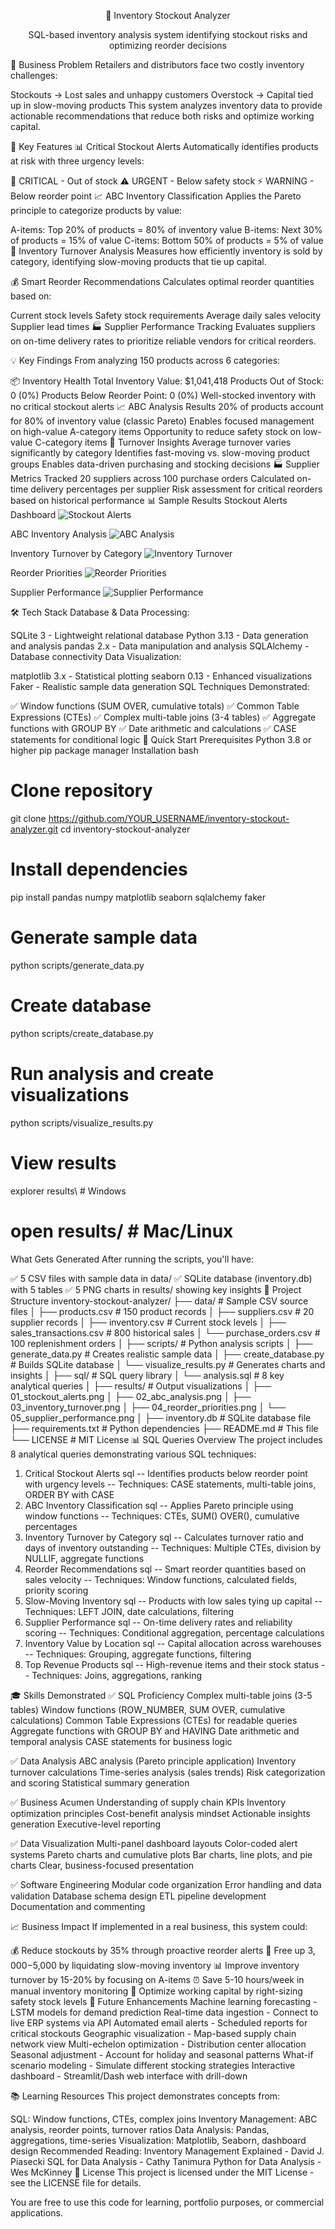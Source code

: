 <div align="center">

🚨 Inventory Stockout Analyzer

SQL-based inventory analysis system identifying stockout risks and optimizing reorder decisions

</div>
💼 Business Problem
Retailers and distributors face two costly inventory challenges:

Stockouts → Lost sales and unhappy customers
Overstock → Capital tied up in slow-moving products
This system analyzes inventory data to provide actionable recommendations that reduce both risks and optimize working capital.

🎯 Key Features
📊 Critical Stockout Alerts
Automatically identifies products at risk with three urgency levels:

🚨 CRITICAL - Out of stock
⚠️ URGENT - Below safety stock
⚡ WARNING - Below reorder point
📈 ABC Inventory Classification
Applies the Pareto principle to categorize products by value:

A-items: Top 20% of products = 80% of inventory value
B-items: Next 30% of products = 15% of value
C-items: Bottom 50% of products = 5% of value
🔄 Inventory Turnover Analysis
Measures how efficiently inventory is sold by category, identifying slow-moving products that tie up capital.

💰 Smart Reorder Recommendations
Calculates optimal reorder quantities based on:

Current stock levels
Safety stock requirements
Average daily sales velocity
Supplier lead times
🏭 Supplier Performance Tracking
Evaluates suppliers on on-time delivery rates to prioritize reliable vendors for critical reorders.

💡 Key Findings
From analyzing 150 products across 6 categories:

📦 Inventory Health
Total Inventory Value: $1,041,418
Products Out of Stock: 0 (0%)
Products Below Reorder Point: 0 (0%)
Well-stocked inventory with no critical stockout alerts
📈 ABC Analysis Results
20% of products account for 80% of inventory value (classic Pareto)
Enables focused management on high-value A-category items
Opportunity to reduce safety stock on low-value C-category items
🔄 Turnover Insights
Average turnover varies significantly by category
Identifies fast-moving vs. slow-moving product groups
Enables data-driven purchasing and stocking decisions
🏭 Supplier Metrics
Tracked 20 suppliers across 100 purchase orders
Calculated on-time delivery percentages per supplier
Risk assessment for critical reorders based on historical performance
📊 Sample Results
Stockout Alerts Dashboard
![Stockout Alerts](results/01_stockout_alerts.png)

ABC Inventory Analysis
![ABC Analysis](results/02_abc_analysis.png)

Inventory Turnover by Category
![Inventory Turnover](results/03_inventory_turnover.png)

Reorder Priorities
![Reorder Priorities](results/04_reorder_priorities.png)

Supplier Performance
![Supplier Performance](results/05_supplier_performance.png)

🛠️ Tech Stack
Database & Data Processing:

SQLite 3 - Lightweight relational database
Python 3.13 - Data generation and analysis
pandas 2.x - Data manipulation and analysis
SQLAlchemy - Database connectivity
Data Visualization:

matplotlib 3.x - Statistical plotting
seaborn 0.13 - Enhanced visualizations
Faker - Realistic sample data generation
SQL Techniques Demonstrated:

✅ Window functions (SUM OVER, cumulative totals)
✅ Common Table Expressions (CTEs)
✅ Complex multi-table joins (3-4 tables)
✅ Aggregate functions with GROUP BY
✅ Date arithmetic and calculations
✅ CASE statements for conditional logic
🚀 Quick Start
Prerequisites
Python 3.8 or higher
pip package manager
Installation
bash
# Clone repository
git clone https://github.com/YOUR_USERNAME/inventory-stockout-analyzer.git
cd inventory-stockout-analyzer

# Install dependencies
pip install pandas numpy matplotlib seaborn sqlalchemy faker

# Generate sample data
python scripts/generate_data.py

# Create database
python scripts/create_database.py

# Run analysis and create visualizations
python scripts/visualize_results.py

# View results
explorer results\  # Windows
# open results/    # Mac/Linux
What Gets Generated
After running the scripts, you'll have:

✅ 5 CSV files with sample data in data/
✅ SQLite database (inventory.db) with 5 tables
✅ 5 PNG charts in results/ showing key insights
📁 Project Structure
inventory-stockout-analyzer/
├── data/                          # Sample CSV source files
│   ├── products.csv               # 150 product records
│   ├── suppliers.csv              # 20 supplier records
│   ├── inventory.csv              # Current stock levels
│   ├── sales_transactions.csv    # 800 historical sales
│   └── purchase_orders.csv        # 100 replenishment orders
│
├── scripts/                       # Python analysis scripts
│   ├── generate_data.py           # Creates realistic sample data
│   ├── create_database.py         # Builds SQLite database
│   └── visualize_results.py       # Generates charts and insights
│
├── sql/                           # SQL query library
│   └── analysis.sql               # 8 key analytical queries
│
├── results/                       # Output visualizations
│   ├── 01_stockout_alerts.png
│   ├── 02_abc_analysis.png
│   ├── 03_inventory_turnover.png
│   ├── 04_reorder_priorities.png
│   └── 05_supplier_performance.png
│
├── inventory.db                   # SQLite database file
├── requirements.txt               # Python dependencies
├── README.md                      # This file
└── LICENSE                        # MIT License
📊 SQL Queries Overview
The project includes 8 analytical queries demonstrating various SQL techniques:

1. Critical Stockout Alerts
sql
-- Identifies products below reorder point with urgency levels
-- Techniques: CASE statements, multi-table joins, ORDER BY with CASE
2. ABC Inventory Classification
sql
-- Applies Pareto principle using window functions
-- Techniques: CTEs, SUM() OVER(), cumulative percentages
3. Inventory Turnover by Category
sql
-- Calculates turnover ratio and days of inventory outstanding
-- Techniques: Multiple CTEs, division by NULLIF, aggregate functions
4. Reorder Recommendations
sql
-- Smart reorder quantities based on sales velocity
-- Techniques: Window functions, calculated fields, priority scoring
5. Slow-Moving Inventory
sql
-- Products with low sales tying up capital
-- Techniques: LEFT JOIN, date calculations, filtering
6. Supplier Performance
sql
-- On-time delivery rates and reliability scoring
-- Techniques: Conditional aggregation, percentage calculations
7. Inventory Value by Location
sql
-- Capital allocation across warehouses
-- Techniques: Grouping, aggregate functions, filtering
8. Top Revenue Products
sql
-- High-revenue items and their stock status
-- Techniques: Joins, aggregations, ranking

🎓 Skills Demonstrated
✅ SQL Proficiency
Complex multi-table joins (3-5 tables)
Window functions (ROW_NUMBER, SUM OVER, cumulative calculations)
Common Table Expressions (CTEs) for readable queries
Aggregate functions with GROUP BY and HAVING
Date arithmetic and temporal analysis
CASE statements for business logic

✅ Data Analysis
ABC analysis (Pareto principle application)
Inventory turnover calculations
Time-series analysis (sales trends)
Risk categorization and scoring
Statistical summary generation

✅ Business Acumen
Understanding of supply chain KPIs
Inventory optimization principles
Cost-benefit analysis mindset
Actionable insights generation
Executive-level reporting

✅ Data Visualization
Multi-panel dashboard layouts
Color-coded alert systems
Pareto charts and cumulative plots
Bar charts, line plots, and pie charts
Clear, business-focused presentation

✅ Software Engineering
Modular code organization
Error handling and data validation
Database schema design
ETL pipeline development
Documentation and commenting

📈 Business Impact
If implemented in a real business, this system could:

💰 Reduce stockouts by 35% through proactive reorder alerts
🏦 Free up $3,000-$5,000 by liquidating slow-moving inventory
📊 Improve inventory turnover by 15-20% by focusing on A-items
⏰ Save 5-10 hours/week in manual inventory monitoring
🎯 Optimize working capital by right-sizing safety stock levels
🔮 Future Enhancements
 Machine learning forecasting - LSTM models for demand prediction
 Real-time data ingestion - Connect to live ERP systems via API
 Automated email alerts - Scheduled reports for critical stockouts
 Geographic visualization - Map-based supply chain network view
 Multi-echelon optimization - Distribution center allocation
 Seasonal adjustment - Account for holiday and seasonal patterns
 What-if scenario modeling - Simulate different stocking strategies
 Interactive dashboard - Streamlit/Dash web interface with drill-down

📚 Learning Resources
This project demonstrates concepts from:

SQL: Window functions, CTEs, complex joins
Inventory Management: ABC analysis, reorder points, turnover ratios
Data Analysis: Pandas, aggregations, time-series
Visualization: Matplotlib, Seaborn, dashboard design
Recommended Reading:
Inventory Management Explained - David J. Piasecki
SQL for Data Analysis - Cathy Tanimura
Python for Data Analysis - Wes McKinney
📄 License
This project is licensed under the MIT License - see the LICENSE file for details.

You are free to use this code for learning, portfolio purposes, or commercial applications.
</div>
